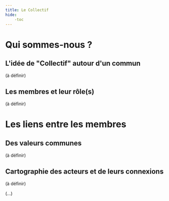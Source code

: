 ```yaml
---
title: Le Collectif
hide:
    -toc
---
```


# Qui sommes-nous ? 

## L'idée de "Collectif" autour d'un commun

(à définir)

## Les membres et leur rôle(s)

(à définir)

# Les liens entre les membres

## Des valeurs communes

(à définir)


## Cartographie des acteurs et de leurs connexions

(à définir)


(...)